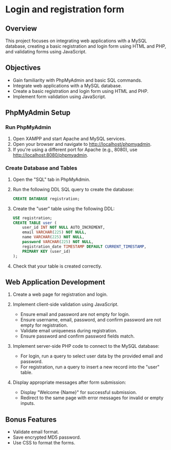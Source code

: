 # Login and registration form

## Overview

 This project focuses on integrating web applications with a MySQL database, creating a basic registration and login form using HTML and PHP, and validating forms using JavaScript.

## Objectives

- Gain familiarity with PhpMyAdmin and basic SQL commands.
- Integrate web applications with a MySQL database.
- Create a basic registration and login form using HTML and PHP.
- Implement form validation using JavaScript.

## PhpMyAdmin Setup

### Run PhpMyAdmin

1. Open XAMPP and start Apache and MySQL services.
2. Open your browser and navigate to [http://localhost/phpmyadmin](http://localhost/phpmyadmin).
3. If you're using a different port for Apache (e.g., 8080), use [http://localhost:8080/phpmyadmin](http://localhost:8080/phpmyadmin).

### Create Database and Tables

1. Open the "SQL" tab in PhpMyAdmin.
2. Run the following DDL SQL query to create the database:

   ```sql
   CREATE DATABASE registration;
   ```

3. Create the "user" table using the following DDL:

   ```sql
   USE registration;
   CREATE TABLE user (
       user_id INT NOT NULL AUTO_INCREMENT,
       email VARCHAR(225) NOT NULL,
       name VARCHAR(225) NOT NULL,
       password VARCHAR(225) NOT NULL,
       registration_date TIMESTAMP DEFAULT CURRENT_TIMESTAMP,
       PRIMARY KEY (user_id)
   );
   ```

4. Check that your table is created correctly.

## Web Application Development

1. Create a web page for registration and login.
2. Implement client-side validation using JavaScript.
   - Ensure email and password are not empty for login.
   - Ensure username, email, password, and confirm password are not empty for registration.
   - Validate email uniqueness during registration.
   - Ensure password and confirm password fields match.

3. Implement server-side PHP code to connect to the MySQL database:
   - For login, run a query to select user data by the provided email and password.
   - For registration, run a query to insert a new record into the "user" table.

4. Display appropriate messages after form submission:
   - Display "Welcome {Name}" for successful submission.
   - Redirect to the same page with error messages for invalid or empty inputs.

## Bonus Features

- Validate email format.
- Save encrypted MD5 password.
- Use CSS to format the forms.

